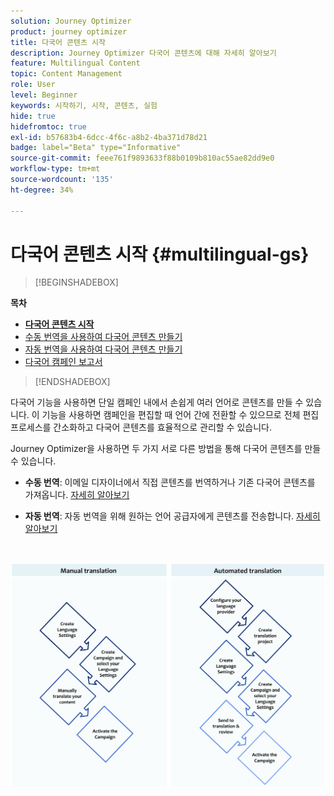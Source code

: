 ```yaml
---
solution: Journey Optimizer
product: journey optimizer
title: 다국어 콘텐츠 시작
description: Journey Optimizer 다국어 콘텐츠에 대해 자세히 알아보기
feature: Multilingual Content
topic: Content Management
role: User
level: Beginner
keywords: 시작하기, 시작, 콘텐츠, 실험
hide: true
hidefromtoc: true
exl-id: b57683b4-6dcc-4f6c-a8b2-4ba371d78d21
badge: label="Beta" type="Informative"
source-git-commit: feee761f9893633f88b0109b810ac55ae82dd9e0
workflow-type: tm+mt
source-wordcount: '135'
ht-degree: 34%

---
```


# 다국어 콘텐츠 시작 {#multilingual-gs}

>[!BEGINSHADEBOX]

**목차**

* **[다국어 콘텐츠 시작](multilingual-gs.md)**
* [수동 번역을 사용하여 다국어 콘텐츠 만들기](multilingual-manual.md)
* [자동 번역을 사용하여 다국어 콘텐츠 만들기](multilingual-automated.md)
* [다국어 캠페인 보고서](multilingual-report.md)

>[!ENDSHADEBOX]

다국어 기능을 사용하면 단일 캠페인 내에서 손쉽게 여러 언어로 콘텐츠를 만들 수 있습니다. 이 기능을 사용하면 캠페인을 편집할 때 언어 간에 전환할 수 있으므로 전체 편집 프로세스를 간소화하고 다국어 콘텐츠를 효율적으로 관리할 수 있습니다.

Journey Optimizer을 사용하면 두 가지 서로 다른 방법을 통해 다국어 콘텐츠를 만들 수 있습니다.

* **수동 번역**: 이메일 디자이너에서 직접 콘텐츠를 번역하거나 기존 다국어 콘텐츠를 가져옵니다. [자세히 알아보기](multilingual-manual.md)

* **자동 번역**: 자동 번역을 위해 원하는 언어 공급자에게 콘텐츠를 전송합니다. [자세히 알아보기](multilingual-automated.md)

</br>

![](assets/translation_schema.png)
